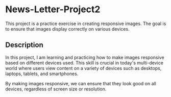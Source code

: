 # News-Letter-Project2


This project is a practice exercise in creating responsive images. The goal is to ensure that images display correctly on various devices.

## Description

In this project, I am learning and practicing how to make images responsive based on different devices used. This skill is crucial in today's multi-device world where users view content on a variety of devices such as desktops, laptops, tablets, and smartphones.

By making images responsive, we can ensure that they look good on all devices, regardless of screen size or resolution.
